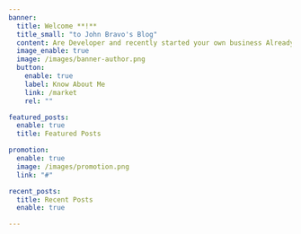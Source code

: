 ```yaml
---
banner:
  title: Welcome **!**
  title_small: "to John Bravo's Blog"
  content: Are Developer and recently started your own business Already made website to ensure presence wants to develop.
  image_enable: true
  image: /images/banner-author.png
  button:
    enable: true
    label: Know About Me
    link: /market
    rel: ""

featured_posts:
  enable: true
  title: Featured Posts

promotion:
  enable: true
  image: /images/promotion.png
  link: "#"

recent_posts:
  title: Recent Posts
  enable: true

---
```

